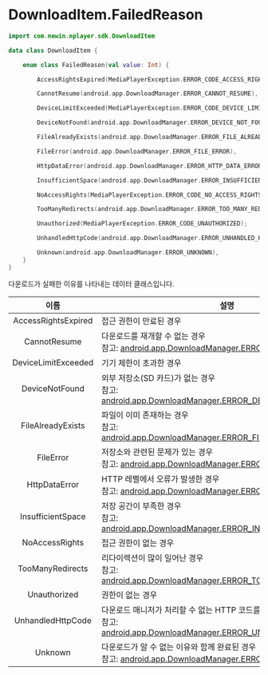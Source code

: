 # DownloadItem.FailedReason

```kotlin
import com.newin.nplayer.sdk.DownloadItem
```

```kotlin
data class DownloadItem {

    enum class FailedReason(val value: Int) {

        AccessRightsExpired(MediaPlayerException.ERROR_CODE_ACCESS_RIGHTS_EXPIRED),

        CannotResume(android.app.DownloadManager.ERROR_CANNOT_RESUME),

        DeviceLimitExceeded(MediaPlayerException.ERROR_CODE_DEVICE_LIMIT_EXCEEDED),

        DeviceNotFound(android.app.DownloadManager.ERROR_DEVICE_NOT_FOUND),

        FileAlreadyExists(android.app.DownloadManager.ERROR_FILE_ALREADY_EXISTS),

        FileError(android.app.DownloadManager.ERROR_FILE_ERROR),

        HttpDataError(android.app.DownloadManager.ERROR_HTTP_DATA_ERROR),

        InsufficientSpace(android.app.DownloadManager.ERROR_INSUFFICIENT_SPACE),

        NoAccessRights(MediaPlayerException.ERROR_CODE_NO_ACCESS_RIGHTS),

        TooManyRedirects(android.app.DownloadManager.ERROR_TOO_MANY_REDIRECTS),

        Unauthorized(MediaPlayerException.ERROR_CODE_UNAUTHORIZED);

        UnhandledHttpCode(android.app.DownloadManager.ERROR_UNHANDLED_HTTP_CODE),

        Unknown(android.app.DownloadManager.ERROR_UNKNOWN),
    }
}
```

다운로드가 실패한 이유를 나타내는 데이터 클래스입니다. 

|이름|설명|
|:--:|--|
|AccessRightsExpired|접근 권한이 만료된 경우|
|CannotResume|다운로드를 재개할 수 없는 경우<br>참고: [android.app.DownloadManager.ERROR_CANNOT_RESUME](https://developer.android.com/reference/android/app/DownloadManager#ERROR_CANNOT_RESUME)|
|DeviceLimitExceeded|기기 제한이 초과한 경우|
|DeviceNotFound|외부 저장소(SD 카드)가 없는 경우<br>참고: [android.app.DownloadManager.ERROR_DEVICE_NOT_FOUND](https://developer.android.com/reference/android/app/DownloadManager#ERROR_DEVICE_NOT_FOUND)|
|FileAlreadyExists|파일이 이미 존재하는 경우<br>참고: [android.app.DownloadManager.ERROR_FILE_ALREADY_EXISTS](https://developer.android.com/reference/android/app/DownloadManager#ERROR_FILE_ALREADY_EXISTS)|
|FileError|저장소와 관련된 문제가 있는 경우<br>참고: [android.app.DownloadManager.ERROR_FILE_ERROR](https://developer.android.com/reference/android/app/DownloadManager#ERROR_FILE_ERROR)| 
|HttpDataError|HTTP 레벨에서 오류가 발생한 경우<br>참고: [android.app.DownloadManager.ERROR_HTTP_DATA_ERROR](https://developer.android.com/reference/android/app/DownloadManager#ERROR_HTTP_DATA_ERROR)|
|InsufficientSpace|저장 공간이 부족한 경우<br>참고: [android.app.DownloadManager.ERROR_INSUFFICIENT_SPACE](https://developer.android.com/reference/android/app/DownloadManager#ERROR_INSUFFICIENT_SPACE)|
|NoAccessRights|접근 권한이 없는 경우|
|TooManyRedirects|리다이렉션이 많이 일어난 경우<br>참고: [android.app.DownloadManager.ERROR_TOO_MANY_REDIRECTS](https://developer.android.com/reference/android/app/DownloadManager#ERROR_TOO_MANY_REDIRECTS)|
|Unauthorized|권한이 없는 경우|
|UnhandledHttpCode|다운로드 매니저가 처리할 수 없는 HTTP 코드를 받은 경우<br>참고: [android.app.DownloadManager.ERROR_UNHANDLED_HTTP_CODE](https://developer.android.com/reference/android/app/DownloadManager#ERROR_UNHANDLED_HTTP_CODE)|
|Unknown|다운로드가 알 수 없는 이유와 함께 완료된 경우<br>참고: [android.app.DownloadManager.ERROR_UNKNOWN](https://developer.android.com/reference/android/app/DownloadManager#ERROR_UNKNOWN)|
